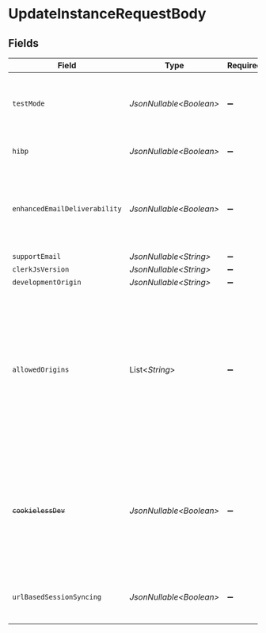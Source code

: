 # UpdateInstanceRequestBody


## Fields

| Field                          | Type                       | Required             | Description                                                                                                                                                                                                                                                                                                                                                                                                                                               |
| ------------------------------ | -------------------------- | -------------------- | --------------------------------------------------------------------------------------------------------------------------------------------------------------------------------------------------------------------------------------------------------------------------------------------------------------------------------------------------------------------------------------------------------------------------------------------------------- |
| `testMode`                     | *JsonNullable\<Boolean>*   | :heavy_minus_sign:   | Toggles test mode for this instance, allowing the use of test email addresses and phone numbers.<br/>Defaults to true for development instances.                                                                                                                                                                                                                                                                                                          |
| `hibp`                         | *JsonNullable\<Boolean>*   | :heavy_minus_sign:   | Whether the instance should be using the HIBP service to check passwords for breaches                                                                                                                                                                                                                                                                                                                                                                     |
| `enhancedEmailDeliverability`  | *JsonNullable\<Boolean>*   | :heavy_minus_sign:   | The "enhanced_email_deliverability" feature will send emails from "verifications@clerk.dev" instead of your domain.<br/>This can be helpful if you do not have a high domain reputation.                                                                                                                                                                                                                                                                  |
| `supportEmail`                 | *JsonNullable\<String>*    | :heavy_minus_sign:   | N/A                                                                                                                                                                                                                                                                                                                                                                                                                                                       |
| `clerkJsVersion`               | *JsonNullable\<String>*    | :heavy_minus_sign:   | N/A                                                                                                                                                                                                                                                                                                                                                                                                                                                       |
| `developmentOrigin`            | *JsonNullable\<String>*    | :heavy_minus_sign:   | N/A                                                                                                                                                                                                                                                                                                                                                                                                                                                       |
| `allowedOrigins`               | List\<*String*>            | :heavy_minus_sign:   | For browser-like stacks such as browser extensions, Electron (not officially supported), or Capacitor.js (not officially supported), the instance allowed origins need to be updated with the request origin value. For Chrome extensions popup, background, or service worker pages, the origin is chrome-extension://extension_uuid. For Electron apps the default origin is http://localhost:3000. For Capacitor, the origin is capacitor://localhost. |
| ~~`cookielessDev`~~            | *JsonNullable\<Boolean>*   | :heavy_minus_sign:   | : warning: ** DEPRECATED **: This will be removed in a future release, please migrate away from it as soon as possible.<br/><br/>Whether the instance should operate in cookieless development mode (i.e. without third-party cookies).<br/>Deprecated: Please use `url_based_session_syncing` instead.                                                                                                                                                   |
| `urlBasedSessionSyncing`       | *JsonNullable\<Boolean>*   | :heavy_minus_sign:   | Whether the instance should use URL-based session syncing in development mode (i.e. without third-party cookies).                                                                                                                                                                                                                                                                                                                                         |
